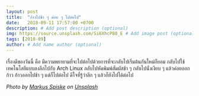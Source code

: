 ```yaml
---
layout: post
title:  "ก้าวไปช้า ๆ ค่อย ๆ ไปต่อไป"
date:   2018-09-11 17:57:00 +0700
description: # Add post description (optional)
img: https://source.unsplash.com/Si6XhcP80_E # Add image post (optional)
tags: [2018-09]
author: # Add name author (optional)
---
```

เรื่องดีของวันนี้ คือ มีความพยายามที่จะไปต่อไปด้วยการที่จะกลับไปเริ่มต้นกันใหม่ก็ยอม กลับไปใช้เทคโนโลยีแบบลงลึกไปกับ Arch Linux กลับไปหัดพิมพ์สัมผัสช้า ๆ กลับไปนั่งเงียบ ๆ แล้วค่อยออกก้าว ก้าวออกไปช้า ๆ แต่ก็ไปต่อไป ดีใจที่รู้ว่าลึก ๆ แล้วก็ยังไปได้ต่อไป

*Photo by [Markus Spiske](https://unsplash.com/@markusspiske) on [Unsplash](https://unsplash.com/)*
